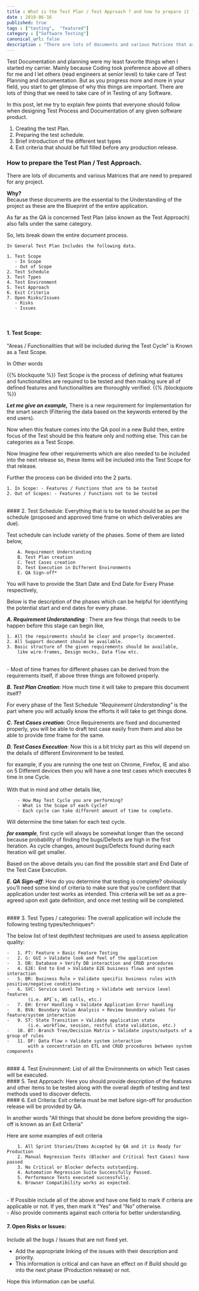 ```yaml
---
title : What is the Test Plan / Test Approach ? and how to prepare it ?"
date : 2019-06-16
published: true
tags : ["testing",	"featured"]
category : ["Software Testing"]
canonical_url: false
description : "There are lots of documents and various Matrices that are need to prepared for any project. In this post I will explain below 5 points regarding the Entire test process in Software Development."
---
```


Test Documentation and planning were my least favorite things when I started my carrier. Mainly because Coding took preference above all others for me and I let others (read engineers at senior level) to take care of Test Planning and documentation. But as you progress more and more in your field, you start to get glimpse of why this things are important. There are lots of thing that we need to take care of in Testing of any Software.

<!--more-->

In this post, let me try to explain few points that everyone should follow when designing Test Process and Documentation of any given software product.

1. Creating the test Plan.
2. Preparing the test schedule.
3. Brief introduction of the different test types
4. Exit criteria that should be full filled before any production release.

### How to prepare the Test Plan / Test Approach.

There are lots of documents and various Matrices that are need to prepared for any project. 

__Why?__</br> 
Because these documents are the essential to the Understanding of the project as these are the Blueprint of the entire application.

As far as the QA is concerned Test Plan (also known as the Test Approach) also falls under the same category. 

So, lets break down the entire document process.

```
In General Test Plan Includes the following data.

1. Test Scope
   - In Scope
   - Out of Scope
2. Test Schedule
3. Test Types
4. Test Environment
5. Test Approach
6. Exit Criteria
7. Open Risks/Issues
   - Risks
   - Issues
```
</br>

#### 1. Test Scope: 
"Areas / Functionalities that will be included during the Test Cycle" is Known as a Test Scope.

In Other words

{{% blockquote %}}
Test Scope is the process of defining what features and functionalities are required to be tested and then making sure all of defined features and functionalities are thoroughly verified.
{{% /blockquote %}}

__*Let me give an example,*__
There is a new requirement for Implementation for the smart search (Filtering the data based on the keywords entered by the end users).

Now when this feature comes into the QA pool in a new Build then, entire focus of the Test should be this feature only and nothing else. This can be categories as a Test Scope.

Now Imagine few other requirements which are also needed to be included into the next release so, these items will be included into the Test Scope for that release.

Further the process can be divided into the 2 parts.

	1. In Scope: - Features / Functions that are to be tested
	2. Out of Scopes: - Features / Functions not to be tested
</br>
#### 2. Test Schedule: 
Everything that is to be tested should be as per the schedule (proposed and approved time frame on which deliverables are due). 

Test schedule can include variety of the phases. Some of them are listed below,
```
	A. Requirement Understanding
	B. Test Plan creation
	C. Test Cases creation
	D. Test Execution in Different Environments
	E. QA Sign-off*
```
You will have to provide the Start Date and End Date for Every Phase respectively,

Below is the description of the phases which can be helpful for identifying the potential start and end dates for every phase.

__*A. Requirement Understanding*__ : There are few things that needs to be happen before this stage can begin like, 

```
1. All the requirements should be clear and properly documented.
2. All Support document should be available.
3. Basic structure of the given requirements should be available, 
	like wire-frames, Design mocks, Data flow etc.
```
</br>
- Most of time frames for different phases can be derived from the requirements itself, if above three things are followed properly. </br>

__*B. Test Plan Creation*__: How much time it will take to prepare this document itself?

For every phase of the Test Schedule _*"Requirement Understanding"*_ is the part where you will actually know the efforts it will take to get things done.

__*C. Test Cases creation*__: Once Requirements are fixed and documented properly, you will be able to draft test case easily from them and also be able to provide time frame for the same.
   
__*D. Test Cases Execution*__: Now this is a bit tricky part as this will depend on the details of different Environment to be tested.

for example, if you are running the one test on Chrome, Firefox, IE and also on 5 Different devices then you will have a one test cases which executes 8 time in one Cycle.	
</br></br>With that in mind and other details like,
```
	- How May Test Cycle you are performing?
 	- What is the Scope of each Cycle? 
	- Each cycle can take different amount of time to complete. 
```
Will determine the time taken for each test cycle.

__*for example*__, first cycle will always be somewhat longer than the second because probability of finding the bugs/Defects are high in the first Iteration.
As cycle changes, amount bugs/Defects found during each Iteration will get smaller.
		
Based on the above details you can find the possible start and End Date of the Test Case Execution.

__*E. QA Sign-off*__: How do you determine that testing is complete? obviously you’ll need some kind of criteria to make sure that you’re confident that application under test works as intended. 
This criteria will be set as a pre-agreed upon exit gate definition, and once met testing will be completed.

</br>
#### 3. Test Types / categories:
The overall application will include the following testing types/techniques*: 

The below list of test depth/test techniques are used to assess application quality:
``` 
-	1. FT: Feature > Basic Feature Testing
-	2. G: GUI > Validate look and feel of the application
-	3. DB: Database > Verify DB interaction and CRUD procedures
-	4. E2E: End to End > Validate E2E business flows and system interaction
-	5. BR: Business Rule > Validate specific business rules with positive/negative conditions
-	6. SVC: Service Level Testing > Validate web service level features 
		(i.e. API`s, WS calls, etc.)
-	7. EH: Error Handling > Validate Application Error handling
-	8. BVA: Boundary Value Analysis > Review boundary values for feature/system interaction
-	9. ST: State Transition > Validate application state 
		(i.e. workflow, session, restful state validation, etc.)
-	10. BT: Branch Tree/Decision Matrix > Validate inputs/outputs of a group of rules 
-	11. DF: Data Flow > Validate system interaction
		with a concentration on ETL and CRUD procedures between system components
```
</br>
#### 4. Test Environment:
List of all the Environments on which Test cases will be executed.
</br>
#### 5. Test Approach: 
Here you should provide description of the features and other items to be tested along with the overall depth of testing and test methods used to discover defects.
</br>
#### 6. Exit Criteria: 
Exit criteria must be met before sign-off for production release will be provided by QA.

In another words "All things that should be done before providing the sign-off is known as an Exit Criteria"

Here are some examples of exit criteria 
```
	1. All Sprint Stories/Items Accepted by QA and it is Ready for Production
	2. Manual Regression Tests (Blocker and Critical Test Cases) have passed
	3. No Critical or Blocker defects outstanding.
	4. Automation Regression Suite Successfully Passed.
	5. Performance Tests executed successfully.
	6. Browser Compatibility works as expected.
```
</br>
- If Possible include all of the above and have one field to mark if criteria are applicable or not. If yes, then mark it "Yes" and "No" otherwise. </br>
- Also provide comments against each criteria for better understanding.

#### 7. Open Risks or Issues: 
Include all the bugs / Issues that are not fixed yet. 

- Add the appropriate linking of the issues with their description and priority.
- This information is critical and can have an effect on if Build should go into the next phase (Production release) or not.


Hope this information can be useful. </br>
